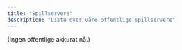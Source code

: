 ```yaml
---
title: "Spillservere"
description: "Liste over våre offentlige spillservere"
---
```


(Ingen offentlige akkurat nå.)
